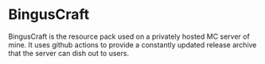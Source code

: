 # BingusCraft

BingusCraft is the resource pack used on a privately hosted MC server of mine. It uses github actions to provide a constantly updated release archive that the server can dish out to users.
